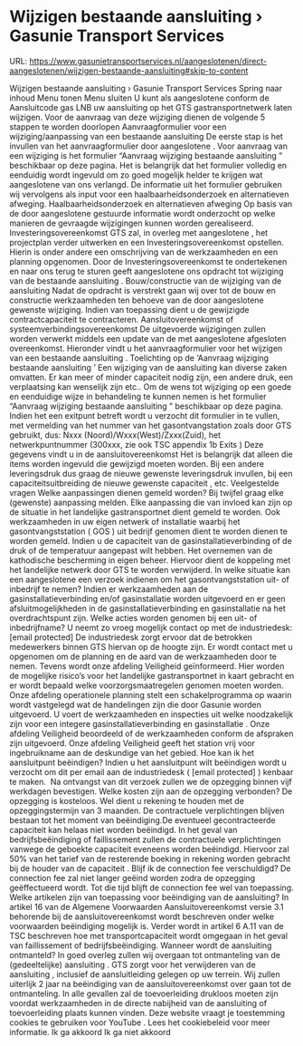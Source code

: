 # Wijzigen bestaande aansluiting › Gasunie Transport Services

URL: https://www.gasunietransportservices.nl/aangeslotenen/direct-aangeslotenen/wijzigen-bestaande-aansluiting#skip-to-content

Wijzigen bestaande aansluiting › Gasunie Transport Services
Spring naar inhoud
Menu tonen
Menu sluiten
U kunt als
aangeslotene
conform de
Aansluitcode gas LNB
uw
aansluiting
op het
GTS
gastransportnetwerk laten wijzigen. Voor de aanvraag van deze wijziging dienen de volgende 5 stappen te worden doorlopen
Aanvraagformulier voor een wijziging/aanpassing van een bestaande
aansluiting
De eerste stap is het invullen van het aanvraagformulier door
aangeslotene
. Voor aanvraag van een wijziging is het formulier “Aanvraag wijziging bestaande
aansluiting
” beschikbaar op deze pagina. Het is belangrijk dat het formulier volledig en eenduidig wordt ingevuld om zo goed mogelijk helder te krijgen wat
aangeslotene
van ons verlangd. De informatie uit het formulier gebruiken wij vervolgens als input voor een haalbaarheidsonderzoek en alternatieven afweging.
Haalbaarheidsonderzoek en alternatieven afweging
Op basis van de door
aangeslotene
gestuurde informatie wordt onderzocht op welke manieren de gevraagde wijzigingen kunnen worden gerealiseerd.
Investeringsovereenkomst
GTS
zal, in overleg met
aangeslotene
, het projectplan verder uitwerken en een Investeringsovereenkomst opstellen. Hierin is onder andere een omschrijving van de werkzaamheden en een planning opgenomen. Door de Investeringsovereenkomst te ondertekenen en naar ons terug te sturen geeft
aangeslotene
ons opdracht tot wijziging van de bestaande
aansluiting
.
Bouw/constructie van de wijziging van de
aansluiting
Nadat de opdracht is verstrekt gaan wij over tot de bouw en constructie werkzaamheden ten behoeve van de door
aangeslotene
gewenste wijziging. Indien van toepassing dient u de gewijzigde contractcapaciteit te contracteren.
Aansluitovereenkomst
of systeemverbindingsovereenkomst
De uitgevoerde wijzigingen zullen worden verwerkt middels een update van de met
aangeslotene
afgesloten overeenkomst.
Hieronder vindt u het aanvraagformulier voor het wijzigen van een bestaande
aansluiting
.
Toelichting op de ‘Aanvraag wijziging bestaande
aansluiting
’
Een wijziging van de
aansluiting
kan diverse zaken omvatten. Er kan meer of minder
capaciteit
nodig zijn, een andere druk, een verplaatsing kan wenselijk zijn etc.. Om de wens tot wijziging op een goede en eenduidige wijze in behandeling te kunnen nemen is het formulier “Aanvraag wijziging bestaande
aansluiting
” beschikbaar op deze pagina. Indien het een
exitpunt
betreft wordt u verzocht dit formulier in te vullen, met vermelding van het nummer van het gasontvangstation zoals door
GTS
gebruikt, dus:
Nxxx (Noord)/Wxxx(West)/Zxxx(Zuid),
het netwerkpuntnummer (300xxx, zie ook TSC appendix 1b Exits )
Deze gegevens vindt u in de
aansluitovereenkomst
Het is belangrijk dat alleen die items worden ingevuld die gewijzigd moeten worden. Bij een andere leveringsdruk dus graag de nieuwe gewenste leveringsdruk invullen, bij een capaciteitsuitbreiding de nieuwe gewenste
capaciteit
, etc.
Veelgestelde vragen
Welke aanpassingen dienen gemeld worden?
Bij twijfel graag elke (gewenste) aanpassing melden. Elke aanpassing die van invloed kan zijn op de situatie in het landelijke
gastransportnet
dient gemeld te worden. Ook werkzaamheden in uw eigen netwerk of installatie waarbij het gasontvangststation (
GOS
) uit bedrijf genomen dient te worden dienen te worden gemeld.
Indien u de
capaciteit
van de
gasinstallatieverbinding
of de druk of de temperatuur aangepast wilt hebben.
Het overnemen van de kathodische bescherming in eigen beheer. Hiervoor dient de koppeling met het landelijke netwerk door
GTS
te worden verwijderd.
In welke situatie kan een aangeslotene een verzoek indienen om het gasontvangststation uit- of inbedrijf te nemen?
Indien er werkzaamheden aan de
gasinstallatieverbinding
en/of
gasinstallatie
worden uitgevoerd en er geen afsluitmogelijkheden in de
gasinstallatieverbinding
en
gasinstallatie
na het
overdrachtspunt
zijn.
Welke acties worden genomen bij een uit- of inbedrijfname?
U neemt zo vroeg mogelijk contact op met de industriedesk:
[email protected]
De industriedesk zorgt ervoor dat de betrokken medewerkers binnen
GTS
hiervan op de hoogte zijn.
Er wordt contact met u opgenomen om de planning en de aard van de werkzaamheden door te nemen.
Tevens wordt onze afdeling Veiligheid geïnformeerd. Hier worden de mogelijke risico’s voor het landelijke
gastransportnet
in kaart gebracht en er wordt bepaald welke voorzorgsmaatregelen genomen moeten worden.
Onze afdeling operationele planning stelt een schakelprogramma op waarin wordt vastgelegd wat de handelingen zijn die door Gasunie worden uitgevoerd.
U voert de werkzaamheden en inspecties uit welke noodzakelijk zijn voor een integere
gasinstallatieverbinding
en
gasinstallatie
. Onze afdeling Veiligheid beoordeeld of de werkzaamheden conform de afspraken zijn uitgevoerd.
Onze afdeling Veiligheid geeft het station vrij voor ingebruikname aan de deskundige van het gebied.
Hoe kan ik het aansluitpunt beëindigen?
Indien u het
aansluitpunt
wilt beëindigen wordt u verzocht om dit per email aan de industriedesk (
[email protected]
) kenbaar te maken.  Na ontvangst van dit verzoek zullen we de opzegging binnen vijf werkdagen bevestigen.
Welke kosten zijn aan de opzegging verbonden?
De opzegging is kosteloos. Wel dient u rekening te houden met de opzeggingstermijn van 3 maanden. De contractuele verplichtingen blijven bestaan tot het moment van beëindiging.De eventueel
gecontracteerde capaciteit
kan helaas niet worden beëindigd.
In het geval van bedrijfsbeëindiging of faillissement zullen de contractuele verplichtingen vanwege de geboekte
capaciteit
eveneens worden beëindigd. Hiervoor zal 50% van het tarief van de resterende boeking in rekening worden gebracht bij de houder van de
capaciteit
.
Blijf ik de connection fee verschuldigd?
De connection fee zal niet langer geëind worden zodra de opzegging geëffectueerd wordt. Tot die tijd blijft de connection fee wel van toepassing.
Welke artikelen zijn van toepassing voor beëindiging van de aansluiting?
In artikel 16 van de Algemene Voorwaarden
Aansluitovereenkomst
versie 3.1 behorende bij de
aansluitovereenkomst
wordt beschreven onder welke voorwaarden beëindiging mogelijk is.
Verder wordt in artikel 6 A.11 van de TSC beschreven hoe met
transportcapaciteit
wordt omgegaan in het geval van faillissement of bedrijfsbeëindiging.
Wanneer wordt de aansluiting ontmanteld?
In goed overleg zullen wij overgaan tot ontmanteling van de (gedeeltelijke)
aansluiting
.
GTS
zorgt voor het verwijderen van de
aansluiting
, inclusief de
aansluitleiding
gelegen op uw terrein. Wij zullen uiterlijk 2 jaar na beëindiging van de
aansluitovereenkomst
over gaan tot de ontmanteling.
In alle gevallen zal de toevoerleiding drukloos moeten zijn voordat werkzaamheden in de directe nabijheid van de
aansluiting
of toevoerleiding plaats kunnen vinden.
Deze website vraagt je toestemming cookies te gebruiken voor
YouTube
. Lees het
cookiebeleid
voor meer informatie.
Ik ga akkoord
Ik ga niet akkoord